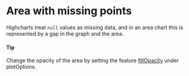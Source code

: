 # Area with missing points

Highcharts treat `null` values as missing data, and in an area chart this is
represented by a gap in the graph and the area.

#### Tip

Change the opacity of the area by setting the feature [fillOpacity](https://api.highcharts.com/highcharts/plotOptions.area.fillOpacity) under plotOptions.
